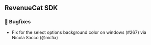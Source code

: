 ## RevenueCat SDK
### 🐞 Bugfixes
* Fix for the select options background color on windows (#267) via Nicola Sacco (@nicfix)
